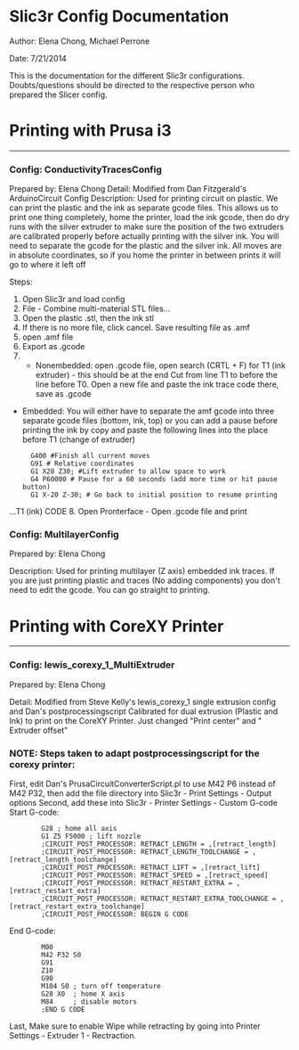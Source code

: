 # Slic3r Config Documentation
Author: Elena Chong, Michael Perrone

Date: 7/21/2014

This is the documentation for the different Slic3r configurations. 
Doubts/questions should be directed to the respective person who prepared the Slicer config.                            

# Printing with Prusa i3 
-------------------------
### Config: ConductivityTracesConfig
Prepared by: Elena Chong
Detail: Modified from Dan Fitzgerald's ArduinoCircuit Config
Description: Used for printing circuit on plastic.
We can print the plastic and the ink as separate gcode files. This allows us to print one thing completely, home the printer, load the ink gcode, then do dry runs with the silver extruder to make sure the position of the two extruders are calibrated properly before actually printing with the silver ink. You will need to separate the gcode for the plastic and the silver ink. All moves are in absolute coordinates, so if you home the printer in between prints it will go to where it left off
	
Steps:
1. Open Slic3r and load config
2. File - Combine multi-material STL files...
3. Open the plastic .stl, then the ink stl 
4. If there is no more file, click cancel. Save resulting file as .amf
5. open .amf file 
6. Export as .gcode
7. - Nonembedded: open .gcode file, open search (CRTL + F) for T1 (ink extruder) - this should be at the end Cut from line T1 to before the line before T0. 
Open a new file and paste the ink trace code there, save as .gcode
- Embedded: You will either have to separate the amf gcode into three separate gcode files (bottom, ink, top) or you can add a pause before printing the ink by copy and paste the following lines into the place before T1 (change of extruder)
		
		G400 #Finish all current moves
		G91 # Relative coordinates
		G1 X20 Z30; #Lift extruder to allow space to work
		G4 P60000 # Pause for a 60 seconds (add more time or hit pause button)
		G1 X-20 Z-30; # Go back to initial position to resume printing
...T1 (ink) CODE
8.	Open Pronterface - Open .gcode file and print


### Config: MultilayerConfig
Prepared by: Elena Chong

Description: Used for printing multilayer (Z axis) embedded ink traces. If you are just printing plastic and traces (No adding components) you don't need to edit the gcode. You can go straight to printing.

# Printing with CoreXY Printer
-------------------------------

### Config: lewis_corexy_1_MultiExtruder
Prepared by: Elena Chong

Detail: Modified from Steve Kelly's lewis_corexy_1 single extrusion config and Dan's postprocessingscript
	Calibrated for dual extrusion (Plastic and Ink) to print on the CoreXY Printer. Just changed "Print center" and " Extruder offset"
### NOTE: Steps taken to adapt postprocessingscript for the corexy printer:
First, edit Dan's PrusaCircuitConverterScript.pl to use M42 P6 instead of M42 P32, then add the file directory into Slic3r - Print Settings - Output options
Second, add these into Slic3r - Printer Settings - Custom G-code
Start G-code:
		
			G28 ; home all axis
			G1 Z5 F5000 ; lift nozzle
			;CIRCUIT_POST_PROCESSOR: RETRACT_LENGTH = ,[retract_length]
			;CIRCUIT_POST_PROCESSOR: RETRACT_LENGTH_TOOLCHANGE = ,[retract_length_toolchange]
			;CIRCUIT_POST_PROCESSOR: RETRACT_LIFT = ,[retract_lift]
			;CIRCUIT_POST_PROCESSOR: RETRACT_SPEED = ,[retract_speed]
			;CIRCUIT_POST_PROCESSOR: RETRACT_RESTART_EXTRA = ,[retract_restart_extra]
			;CIRCUIT_POST_PROCESSOR: RETRACT_RESTART_EXTRA_TOOLCHANGE = ,[retract_restart_extra_toolchange]
			;CIRCUIT_POST_PROCESSOR: BEGIN G CODE
			
End G-code:
		
			M00
			M42 P32 S0
			G91
			Z10
			G90
			M104 S0 ; turn off temperature
			G28 X0  ; home X axis
			M84     ; disable motors
			;END G CODE
			
Last, Make sure to enable Wipe while retracting by going into Printer Settings - Extruder 1 - Rectraction.
		
	

	
	
	
	
